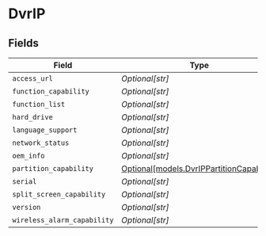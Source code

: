 # DvrIP


## Fields

| Field                                                                              | Type                                                                               | Required                                                                           | Description                                                                        |
| ---------------------------------------------------------------------------------- | ---------------------------------------------------------------------------------- | ---------------------------------------------------------------------------------- | ---------------------------------------------------------------------------------- |
| `access_url`                                                                       | *Optional[str]*                                                                    | :heavy_minus_sign:                                                                 | N/A                                                                                |
| `function_capability`                                                              | *Optional[str]*                                                                    | :heavy_minus_sign:                                                                 | N/A                                                                                |
| `function_list`                                                                    | *Optional[str]*                                                                    | :heavy_minus_sign:                                                                 | N/A                                                                                |
| `hard_drive`                                                                       | *Optional[str]*                                                                    | :heavy_minus_sign:                                                                 | N/A                                                                                |
| `language_support`                                                                 | *Optional[str]*                                                                    | :heavy_minus_sign:                                                                 | N/A                                                                                |
| `network_status`                                                                   | *Optional[str]*                                                                    | :heavy_minus_sign:                                                                 | N/A                                                                                |
| `oem_info`                                                                         | *Optional[str]*                                                                    | :heavy_minus_sign:                                                                 | N/A                                                                                |
| `partition_capability`                                                             | [Optional[models.DvrIPPartitionCapability]](../models/dvrippartitioncapability.md) | :heavy_minus_sign:                                                                 | N/A                                                                                |
| `serial`                                                                           | *Optional[str]*                                                                    | :heavy_minus_sign:                                                                 | N/A                                                                                |
| `split_screen_capability`                                                          | *Optional[str]*                                                                    | :heavy_minus_sign:                                                                 | N/A                                                                                |
| `version`                                                                          | *Optional[str]*                                                                    | :heavy_minus_sign:                                                                 | N/A                                                                                |
| `wireless_alarm_capability`                                                        | *Optional[str]*                                                                    | :heavy_minus_sign:                                                                 | N/A                                                                                |